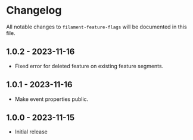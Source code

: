 # Changelog

All notable changes to `filament-feature-flags` will be documented in this file.

## 1.0.2 - 2023-11-16

- Fixed error for deleted feature on existing feature segments.

## 1.0.1 - 2023-11-16

- Make event properties public.

## 1.0.0 - 2023-11-15

- Initial release
